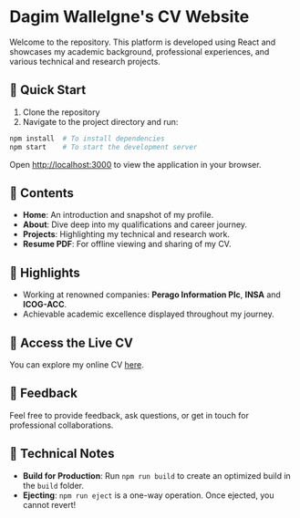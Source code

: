 # Dagim Wallelgne's CV Website

Welcome to the repository. This platform is developed using React and showcases my academic background, professional experiences, and various technical and research projects.

## 🚀 Quick Start

1. Clone the repository
2. Navigate to the project directory and run:

```bash
npm install  # To install dependencies
npm start    # To start the development server
```

Open [http://localhost:3000](http://localhost:3000) to view the application in your browser.

## 📜 Contents

- **Home**: An introduction and snapshot of my profile.
- **About**: Dive deep into my qualifications and career journey.
- **Projects**: Highlighting my technical and research work.
- **Resume PDF**: For offline viewing and sharing of my CV.

## 🌟 Highlights

- Working at renowned companies: **Perago Information Plc**, **INSA** and **ICOG-ACC**.
- Achievable academic excellence displayed throughout my journey.

## 🔗 Access the Live CV

You can explore my online CV [here](http://dagwal.github.io).

## 📣 Feedback

Feel free to provide feedback, ask questions, or get in touch for professional collaborations.

## 🔧 Technical Notes

- **Build for Production**: Run `npm run build` to create an optimized build in the `build` folder.
- **Ejecting**: `npm run eject` is a one-way operation. Once ejected, you cannot revert!
